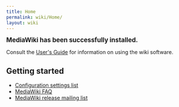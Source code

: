 ```yaml
---
title: Home
permalink: wiki/Home/
layout: wiki
---
```


<big>**MediaWiki has been successfully installed.**</big>

Consult the [User's
Guide](http://meta.wikipedia.org/wiki/MediaWiki_User%27s_Guide) for
information on using the wiki software.

Getting started
---------------

-   [Configuration settings
    list](http://www.mediawiki.org/wiki/Help:Configuration_settings)
-   [MediaWiki FAQ](http://www.mediawiki.org/wiki/Help:FAQ)
-   [MediaWiki release mailing
    list](http://mail.wikipedia.org/mailman/listinfo/mediawiki-announce)

